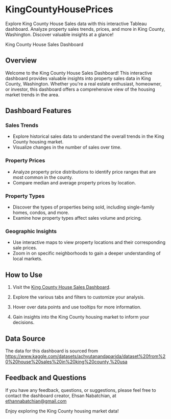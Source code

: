 # KingCountyHousePrices
Explore King County House Sales data with this interactive Tableau dashboard. Analyze property sales trends, prices, and more in King County, Washington. Discover valuable insights at a glance!

King County House Sales Dashboard

## Overview

Welcome to the King County House Sales Dashboard! This interactive dashboard provides valuable insights into property sales data in King County, Washington. Whether you're a real estate enthusiast, homeowner, or investor, this dashboard offers a comprehensive view of the housing market trends in the area.

## Dashboard Features

### Sales Trends

- Explore historical sales data to understand the overall trends in the King County housing market.
- Visualize changes in the number of sales over time.

### Property Prices

- Analyze property price distributions to identify price ranges that are most common in the county.
- Compare median and average property prices by location.

### Property Types

- Discover the types of properties being sold, including single-family homes, condos, and more.
- Examine how property types affect sales volume and pricing.



### Geographic Insights

- Use interactive maps to view property locations and their corresponding sale prices.
- Zoom in on specific neighborhoods to gain a deeper understanding of local markets.

## How to Use

1. Visit the [King County House Sales Dashboard](https://public.tableau.com/app/profile/ehsan.nabatchian/viz/KingCountyHouseSales_16944580599190/KINGCOUNTYHOUSESALES).

2. Explore the various tabs and filters to customize your analysis.

3. Hover over data points and use tooltips for more information.

4. Gain insights into the King County housing market to inform your decisions.

## Data Source

The data for this dashboard is sourced from https://www.kaggle.com/datasets/achyutanandaparida/dataset%20from%20%20house%20sales%20in%20king%20county,%20usa

## Feedback and Questions

If you have any feedback, questions, or suggestions, please feel free to contact the dashboard creator, Ehsan Nabatchian, at ethannabatchian@gmail.com

Enjoy exploring the King County housing market data!



